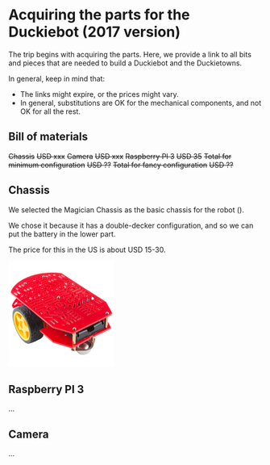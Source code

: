 # Acquiring the parts for the Duckiebot (2017 version)

The trip begins with acquiring the parts. Here, we provide a link to all bits and pieces that
are needed to build a Duckiebot and the Duckietowns.

In general, keep in mind that:

- The links might expire, or the prices might vary.
- In general, substitutions are OK for the mechanical components,
  and not OK for all the rest.


## Bill of materials

<col2>
  <s>Chassis</s> <s>USD xxx</s>
  <s>Camera</s> <s>USD xxx</s>
  <s>Raspberry PI 3</s> <s>USD 35</s>
  <s>Total for minimum configuration</s> <s>USD ??</s>
  <s>Total for fancy configuration</s> <s>USD ??</s>
</col2>

## Chassis


We selected the Magician Chassis  as the basic chassis for the robot ([](#fig:magician_chassis)).

We chose it because it has a double-decker configuration, and so
we can put the battery in the lower part.

The price for this in the US is about USD 15-30.

<div figure-id="fig:magician_chassis" figure-caption="The Magician Chassis">
     <img src="magician_chassis.jpg" style='width: 15em'/>
</div>


## Raspberry PI 3

...

## Camera

...
